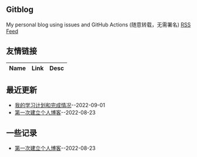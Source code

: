 ## Gitblog
My personal blog using issues and GitHub Actions (随意转载，无需署名)
[RSS Feed](https://raw.githubusercontent.com/fanfan50/blog/master/feed.xml)
## 友情链接
| Name | Link | Desc | 
 | ---- | ---- | ---- |
## 最近更新
- [我的学习计划和完成情况](https://github.com/fanfan50/blog/issues/2)--2022-09-01
- [第一次建立个人博客](https://github.com/fanfan50/blog/issues/1)--2022-08-23
## 一些记录
- [第一次建立个人博客](https://github.com/fanfan50/blog/issues/1)--2022-08-23
